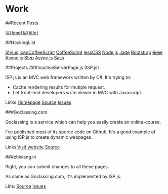 Work
========================

##Recent Posts

[[#{time}]#{title}](#{href})

##HackingList

[Stylus](http://learnboost.github.com/stylus/)
[IcedCoffeeScript](http://maxtaco.github.com/coffee-script/)
[CoffeeScript](http://coffeescript.org/)
[lessCSS](http://lesscss.org/)
[Node.js](http://nodejs.org/)
[Jade](http://jade-lang.com/)
[Bootstrap](http://twitter.github.com/bootstrap/)
<del>[Sass](http://sass-lang.com/)</del>
<del>[Async.js](https://github.com/caolan/async/)</del>
<del>[Step](https://github.com/creationix/step)</del>
<del>[Async.js](https://github.com/caolan/async/)</del>
<del>[Sass](http://sass-lang.com/)</del>

##Projects
###InactiveServerPage.js (ISP.js)

ISP.js is an MVC web framework written by C#. It's trying to:

* Cache rendering results for mutiple request.
* Let front-end developers write viewer in MVC with Javascript.

Links:[Homepage](http://ispjs.org/) [Source](https://github.com/layerssss/ispJs) [Issues](https://github.com/layerssss/ispJs/issues)

###Goclassing.com

Goclassing is a service which can help you easily create an online-course.


I've published most of its source code on Github. It's a good example of using ISP.js to create dynamic webpages.

Links:<a href="http://goclassing.com/" target="_blank">Visit website</a> <a href="https://github.com/layerssss/goclassing.com"
                        target="_blank">Source</a>

###zhixiang.in

Right, you can submit changes to all these pages.

As same as Goclassing.com, it's implemented by ISP.js.

Lins: <a href="https://github.com/layerssss/zhixiang.in" target="_blank">Source</a>
                    <a href="https://github.com/layerssss/zhixiang.in/issues" target="_blank">Issues</a>
